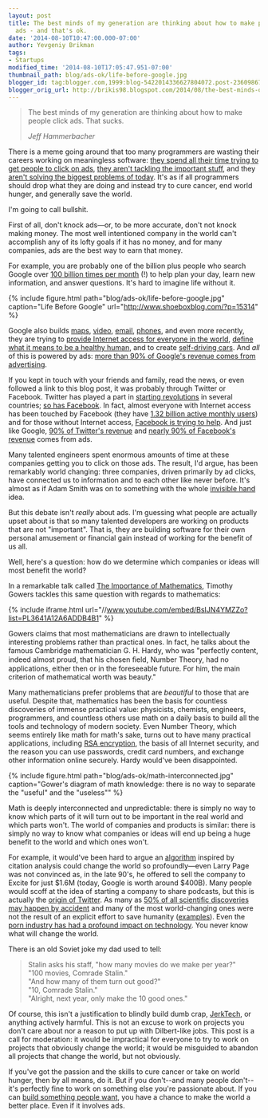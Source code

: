 ```yaml
---
layout: post
title: The best minds of my generation are thinking about how to make people click
  ads - and that's ok.
date: '2014-08-10T10:47:00.000-07:00'
author: Yevgeniy Brikman
tags:
- Startups
modified_time: '2014-08-10T17:05:47.951-07:00'
thumbnail_path: blog/ads-ok/life-before-google.jpg
blogger_id: tag:blogger.com,1999:blog-5422014336627804072.post-2360986755402594585
blogger_orig_url: http://brikis98.blogspot.com/2014/08/the-best-minds-of-my-generation-are.html
---
```


<blockquote>
  <p>
    The best minds of my generation are thinking about how to make people click 
    ads. That sucks.
  </p>
  <cite>Jeff Hammerbacher</cite>
</blockquote>

There is a meme going around that too many programmers are wasting their careers 
working on meaningless software: [they spend all their time trying to get people 
to click on ads](http://www.businessweek.com/magazine/content/11_17/b4225060960537.htm), 
[they aren't tackling the important stuff](http://magazine.good.is/articles/big-time-vc-why-aren-t-tech-startups-tackling-the-important-stuff), 
and they [aren't solving the biggest problems of today](http://www.christophmccann.com/blog/2014/6/23/we-have-the-potential-to-solve-the-biggest-problems-of-today). 
It's as if all programmers should drop what they are doing and instead try to 
cure cancer, end world hunger, and generally save the world. 

I'm going to call bullshit. 

First of all, don't knock ads&mdash;or, to be more accurate, don't not knock making 
money. The most well intentioned company in the world can't accomplish any of 
its lofty goals if it has no money, and for many companies, ads are the best 
way to earn that money. 

For example, you are probably one of the billion plus people who search Google 
over [100 billion times per month](http://investor.google.com/corporate/2013/founders-letter.html) (!) 
to help plan your day, learn new information, and answer questions. It's hard to 
imagine life without it. 

{% include figure.html path="blog/ads-ok/life-before-google.jpg" caption="Life Before Google" url="http://www.shoeboxblog.com/?p=15314" %}

Google also builds [maps](https://www.google.com/maps), 
[video](https://www.youtube.com/), [email](https://mail.google.com/), 
[phones](http://www.android.com/), and even more recently, they are trying to 
[provide Internet access for everyone in the 
world](http://www.google.com/loon/), [define what it means to be a healthy 
human](http://online.wsj.com/articles/google-to-collect-data-to-define-healthy-human-1406246214), 
and to create [self-driving 
cars](http://googleblog.blogspot.com/2014/05/just-press-go-designing-self-driving.html). 
And *all* of this is powered by ads: [more than 90% of Google's revenue comes 
from advertising](http://news.softpedia.com/news/91-Percent-of-Google-Revenue-Still-Comes-from-Ads-392384.shtml).

If you kept in touch with your friends and family, read the news, or even 
followed a link to this blog post, it was probably through Twitter or 
Facebook. Twitter has played a part in [starting 
revolutions](http://en.wikipedia.org/wiki/Twitter_Revolution) in several 
countries; [so has Facebook](http://en.wikipedia.org/wiki/Facebook_Revolution). 
In fact, almost everyone with Internet access has been touched by Facebook (they 
have [1.32 billion active monthly users](http://newsroom.fb.com/company-info/)) 
and for those without Internet access, [Facebook is trying to 
help](http://www.internet.org/). And just like Google, [90% of Twitter's 
revenue](http://www.ibtimes.com/twitter-twtr-q1-2014-earnings-preview-slumping-user-growth-offsets-strong-increase-revenue-1577387) 
and [nearly 90% of Facebook's 
revenue](http://www.washingtonpost.com/business/technology/facebook-earnings-report-the-details-are-in-the-ads/2013/10/30/ee6280be-418a-11e3-a624-41d661b0bb78_story.html) 
comes from ads.

Many talented engineers spent enormous amounts of time at these companies 
getting you to click on those ads. The result, I'd argue, has been remarkably 
world changing: three companies, driven primarily by ad clicks, have connected 
us to information and to each other like never before. It's almost as if Adam 
Smith was on to something with the whole [invisible 
hand](http://en.wikipedia.org/wiki/Invisible_hand) idea. 

But this debate isn't *really* about ads. I'm guessing what people are 
actually upset about is that so many talented developers are working on 
products that are not "important". That is, they are building software for 
their own personal amusement or financial gain instead of working for the 
benefit of us all. 

Well, here's a question: how do we determine which companies or ideas will 
most benefit the world? 

In a remarkable talk called [The Importance of 
Mathematics](https://www.youtube.com/watch?v=BsIJN4YMZZo&amp;list=PL3641A12A6ADDB4B1&amp;index=1), 
Timothy Gowers tackles this same question with regards to mathematics: 

{% include iframe.html url="//www.youtube.com/embed/BsIJN4YMZZo?list=PL3641A12A6ADDB4B1" %}

Gowers claims that most mathematicians are drawn to intellectually interesting 
problems rather than practical ones. In fact, he talks about the famous 
Cambridge mathematician G. H. Hardy, who was "perfectly content, indeed almost 
proud, that his chosen ﬁeld, Number Theory, had no applications, either then 
or in the foreseeable future. For him, the main criterion of mathematical 
worth was beauty." 

Many mathematicians prefer problems that are *beautiful* to those that are 
useful. Despite that, mathematics has been the basis for countless discoveries 
of immense practical value: physicists, chemists, engineers, programmers, and 
countless others use math on a daily basis to build all the tools and 
technology of modern society. Even Number Theory, which seems entirely like 
math for math's sake, turns out to have many practical applications, including 
[RSA encryption](http://en.wikipedia.org/wiki/RSA_(cryptosystem)), the basis 
of all Internet security, and the reason you can use passwords, credit card 
numbers, and exchange other information online securely. Hardy would've been 
disappointed. 

{% include figure.html path="blog/ads-ok/math-interconnected.jpg" caption="Gower's diagram of math knowledge: there is no way to separate the &quot;useful&quot; and the &quot;useless&quot;" %}


Math is deeply interconnected and unpredictable: there is simply no way to know 
which parts of it will turn out to be important in the real world and which parts 
won't. The world of companies and products is similar: there is simply no way 
to know what companies or ideas will end up being a huge benefit to the world 
and which ones won't. 

For example, it would've been hard to argue an 
[algorithm](http://en.wikipedia.org/wiki/PageRank) inspired by citation 
analysis could change the world so profoundly&mdash;even Larry Page was not 
convinced as, in the late 90's, he offered to sell the company to Excite for 
just $1.6M (today, Google is worth around $400B). Many people would scoff at 
the idea of starting a company to share podcasts, but this is actually the 
[origin of 
Twitter](http://www.businessinsider.com/how-twitter-was-founded-2011-4). As 
many as [50% of all scientific discoveries may happen by 
accident](http://en.wikipedia.org/wiki/Role_of_chance_in_scientific_discoveries) 
and many of the most world-changing ones were not the result of an explicit 
effort to save humanity 
([examples](https://www.youtube.com/watch?v=YgdDQWW-7gE)). Even the [porn 
industry has had a profound impact on 
technology](http://www.pcworld.com/article/155745/porn_on_the_web.html). You 
never know what will change the world. 

There is an old Soviet joke my dad used to tell: 

> Stalin asks his staff, "how many movies do we make per year?"  
> "100 movies, Comrade Stalin."  
> "And how many of them turn out good?"  
> "10, Comrade Stalin."  
> "Alright, next year, only make the 10 good ones." 

Of course, this isn't a justification to blindly build dumb crap, 
[JerkTech](http://techcrunch.com/2014/07/03/go-disrupt-yourself/), or anything 
actively harmful. This is not an excuse to work on projects you don't care 
about nor a reason to put up with Dilbert-like jobs. This post is a call for 
moderation: it would be impractical for everyone to try to work on projects 
that obviously change the world; it would be misguided to abandon all projects 
that change the world, but not obviously. 

If you've got the passion and the skills to cure cancer or take on world 
hunger, then by all means, do it. But if you don't--and many people 
don't--it's perfectly fine to work on something else you're passionate about. 
If you can [build something people 
want](http://techcrunch.com/2006/09/02/an-interview-with-vc-paul-graham-of-ycombinator/), 
you have a chance to make the world a better place. Even if it involves ads. 